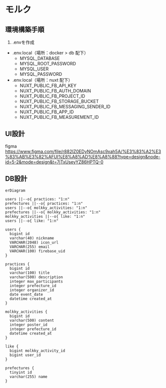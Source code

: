 # モルク
## 環境構築手順
1. .envを作成
* .env.local（場所：docker > db 配下）
  * MYSQL_DATABASE
  * MYSQL_ROOT_PASSWORD
  * MYSQL_USER
  * MYSQL_PASSWORD
* .env.local（場所：nuxt 配下）
  * NUXT_PUBLIC_FB_API_KEY
  * NUXT_PUBLIC_FB_AUTH_DOMAIN
  * NUXT_PUBLIC_FB_PROJECT_ID
  * NUXT_PUBLIC_FB_STORAGE_BUCKET
  * NUXT_PUBLIC_FB_MESSAGING_SENDER_ID
  * NUXT_PUBLIC_FB_APP_ID
  * NUXT_PUBLIC_FB_MEASUREMENT_ID

## UI設計
figma
https://www.figma.com/file/r882IZ0EDyNOmAsc9xah5A/%E3%83%A2%E3%83%AB%E3%82%AFUI%E8%A8%AD%E8%A8%88?type=design&node-id=5-2&mode=design&t=7jTxUseyYZ86HPTQ-0

## DB設計
```mermaid
erDiagram

users ||--o{ practices: "1:n"
prefectures ||--o{ practices: "1:n"
users ||--o{ molkky_activities: "1:n"
prefectures ||--o{ molkky_activities: "1:n"
molkky_activities ||--o{ like: "1:n"
users ||--o{ like: "1:n"

users {
  bigint id
  varchar(40) nickname
  VARCHAR(2048) icon_url
  VARCHAR(255) email
  VARCHAR(100) firebase_uid
}

practices {
  bigint id
  varchar(100) title
  varchar(500) description
  integer max_participants
  integer prefecture_id
  integer organizer_id
  date event_date
  datetime created_at
}

molkky_activities {
  bigint id
  varchar(500) content
  integer poster_id
  integer prefecture_id
  datetime created_at
}

like {
  bigint molkky_activity_id
  bigint user_id
}

prefectures {
  tinyint id
  varchar(255) name
}
```
